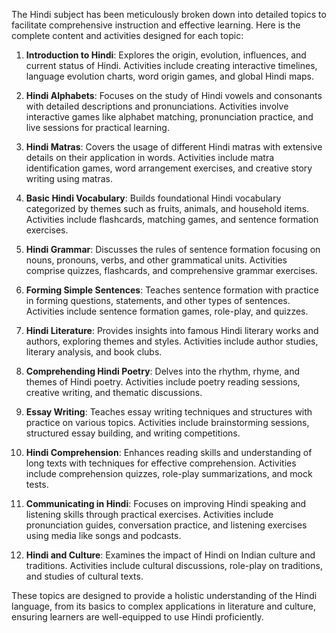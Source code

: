 The Hindi subject has been meticulously broken down into detailed topics to facilitate comprehensive instruction and effective learning. Here is the complete content and activities designed for each topic:

1. **Introduction to Hindi**: Explores the origin, evolution, influences, and current status of Hindi. Activities include creating interactive timelines, language evolution charts, word origin games, and global Hindi maps.

2. **Hindi Alphabets**: Focuses on the study of Hindi vowels and consonants with detailed descriptions and pronunciations. Activities involve interactive games like alphabet matching, pronunciation practice, and live sessions for practical learning.

3. **Hindi Matras**: Covers the usage of different Hindi matras with extensive details on their application in words. Activities include matra identification games, word arrangement exercises, and creative story writing using matras.

4. **Basic Hindi Vocabulary**: Builds foundational Hindi vocabulary categorized by themes such as fruits, animals, and household items. Activities include flashcards, matching games, and sentence formation exercises.

5. **Hindi Grammar**: Discusses the rules of sentence formation focusing on nouns, pronouns, verbs, and other grammatical units. Activities comprise quizzes, flashcards, and comprehensive grammar exercises.

6. **Forming Simple Sentences**: Teaches sentence formation with practice in forming questions, statements, and other types of sentences. Activities include sentence formation games, role-play, and quizzes.

7. **Hindi Literature**: Provides insights into famous Hindi literary works and authors, exploring themes and styles. Activities include author studies, literary analysis, and book clubs.

8. **Comprehending Hindi Poetry**: Delves into the rhythm, rhyme, and themes of Hindi poetry. Activities include poetry reading sessions, creative writing, and thematic discussions.

9. **Essay Writing**: Teaches essay writing techniques and structures with practice on various topics. Activities include brainstorming sessions, structured essay building, and writing competitions.

10. **Hindi Comprehension**: Enhances reading skills and understanding of long texts with techniques for effective comprehension. Activities include comprehension quizzes, role-play summarizations, and mock tests.

11. **Communicating in Hindi**: Focuses on improving Hindi speaking and listening skills through practical exercises. Activities include pronunciation guides, conversation practice, and listening exercises using media like songs and podcasts.

12. **Hindi and Culture**: Examines the impact of Hindi on Indian culture and traditions. Activities include cultural discussions, role-play on traditions, and studies of cultural texts.

These topics are designed to provide a holistic understanding of the Hindi language, from its basics to complex applications in literature and culture, ensuring learners are well-equipped to use Hindi proficiently.